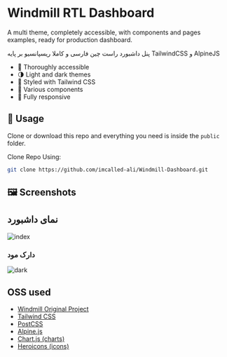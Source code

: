# Windmill RTL Dashboard

A multi theme, completely accessible, with components and pages examples, ready for production dashboard.

پنل داشبورد راست چین فارسی و کاملا ریسپانسیو بر پایه TailwindCSS و AlpineJS


- 🦮 Thoroughly accessible
- 🌗 Light and dark themes
- 💅 Styled with Tailwind CSS
- 🧩 Various components
- 📱 Fully responsive

## 🚀 Usage

Clone or download this repo and everything you need is inside the `public` folder.

Clone Repo Using:
```sh
git clone https://github.com/imcalled-ali/Windmill-Dashboard.git
```
## 🖼️ Screenshots
##  نمای داشبورد

![index](https://github.com/AliAlhabibi/Windmill-Dashboard/assets/110932385/ec63419d-c6c8-4367-ac66-683a5b16d162)

### دارک مود


![dark](https://github.com/AliAlhabibi/Windmill-Dashboard/assets/110932385/a0ed6225-6215-429b-a928-86918330f821)


## OSS used

- [Windmill Original Project](https://github.com/estevanmaito/windmill-dashboard)
- [Tailwind CSS](https://tailwindcss.com/)
- [PostCSS](https://postcss.org/)
- [Alpine.js](https://github.com/alpinejs/alpine)
- [Chart.js (charts)](https://www.chartjs.org/)
- [Heroicons (icons)](https://heroicons.dev/)
